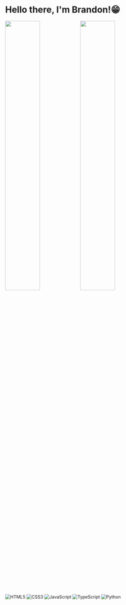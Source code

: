 # Hello there, I'm Brandon!😁

<img align="left" width="47%" src="https://github-readme-stats.vercel.app/api?username=bmaurice98&show_icons=true&theme=radical" />
<img align="left" width="47%" src="https://github-readme-stats.vercel.app/api/top-langs/?username=bmaurice98&layout=compact" />

![HTML5](https://img.shields.io/badge/html5-%23E34F26.svg?style=for-the-badge&logo=html5&logoColor=white)
![CSS3](https://img.shields.io/badge/css3-%231572B6.svg?style=for-the-badge&logo=css3&logoColor=white)
![JavaScript](https://img.shields.io/badge/javascript-%23323330.svg?style=for-the-badge&logo=javascript&logoColor=%23F7DF1E)
![TypeScript](https://img.shields.io/badge/typescript-%23007ACC.svg?style=for-the-badge&logo=typescript&logoColor=white)
![Python](https://img.shields.io/badge/python-3670A0?style=for-the-badge&logo=python&logoColor=ffdd54)
